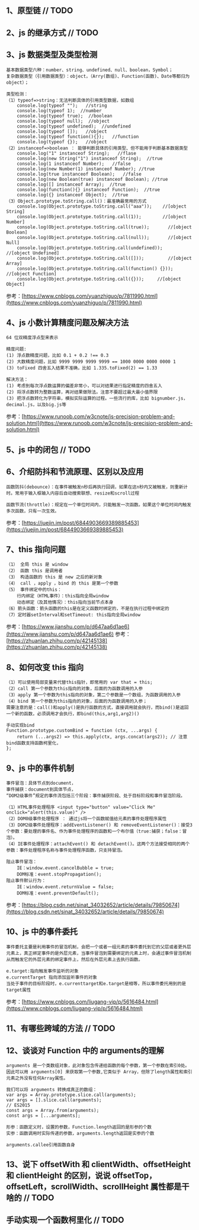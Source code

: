 ## 1、原型链 // TODO


## 2、js 的继承方式 // TODO


## 3、js 数据类型及类型检测 

    基本数据类型六种：number、string、undefined、null、boolean，Symbol；
    复杂数据类型（引用数据类型）：object，（Arry(数组)、Function(函数)、Date等都归为object）；

    类型检测：
    （1）typeof=>string：无法判断具体的引用类型数据，如数组
        console.log(typeof "");   //string
        console.log(typeof 1);  //number
        console.log(typeof true);  //boolean
        console.log(typeof null);  //object
        console.log(typeof undefined);  //undefined
        console.log(typeof []);   //object
        console.log(typeof function(){});   //function
        console.log(typeof {});   //object
    （2）instanceof=>boolean ： 能够判断具体的引用类型、但不能用于判断基本数据类型
        console.log("1" instanceof String);   //flase
        console.log(new String("1") instanceof String);  //true
        console.log(1 instanceof Number);   //false
        console.log(new Number(1) instanceof Number); //true
        console.log(true instanceof Boolean);   //false
        console.log(new Boolean(true) instanceof Boolean); //true
        console.log([] instanceof Array);  //true
        console.log(function(){} instanceof Function);  //true
        console.log({} instanceof Object);  //true
    （3）Object.prototype.toString.call()：最准确最常用的方式
        console.log(Object.prototype.toString.call("aaa"));    //[object String]
        console.log(Object.prototype.toString.call(1));        //[object Number]
        console.log(Object.prototype.toString.call(true));       //[object Boolean]
        console.log(Object.prototype.toString.call(null));       //[object Null]
        console.log(Object.prototype.toString.call(undefined));   //[object Undefined]
        console.log(Object.prototype.toString.call([]));         //[object Array]
        console.log(Object.prototype.toString.call(function() {}));    //[object Function]
        console.log(Object.prototype.toString.call({}));     //[object Object]
参考：[https://www.cnblogs.com/yuanzhiguo/p/7811990.html](https://www.cnblogs.com/yuanzhiguo/p/7811990.html)

## 4、js 小数计算精度问题及解决方法

    64 位双精度浮点型来表示
    
    精度问题:
    (1) 浮点数精度问题，比如 0.1 + 0.2 !== 0.3 
    (2) 大数精度问题，比如 9999 9999 9999 9999 == 1000 0000 0000 0000 1
    (3) toFixed 四舍五入结果不准确，比如 1.335.toFixed(2) == 1.33

    解决方法：
    (1) 考虑到每次浮点数运算的偏差非常小，可以对结果进行指定精度的四舍五入
    (2) 将浮点数转为整数运算，再对结果做除法。注意不要超过最大最小值界限
    (3) 把浮点数转化为字符串，模拟实际运算的过程。一些流行的库，比如 bignumber.js，decimal.js，以及big.js等

参考：[https://www.runoob.com/w3cnote/js-precision-problem-and-solution.html](https://www.runoob.com/w3cnote/js-precision-problem-and-solution.html)


## 5、js 中的闭包  // TODO

## 6、介绍防抖和节流原理、区别以及应用

    函数防抖(debounce)：在事件被触发n秒后再执行回调，如果在这n秒内又被触发，则重新计时。常用于输入框输入内容后自动搜索联想、resize和scroll过程

    函数节流(throttle)：规定在一个单位时间内，只能触发一次函数。如果这个单位时间内触发多次函数，只有一次生效。

参考：[https://juejin.im/post/6844903669389885453](https://juejin.im/post/6844903669389885453)


## 7、this 指向问题

    （1） 全局 this 是 window
    （2） 函数 this 是调用者
    （3） 构造函数的 this 是 new 之后的新对象
    （4） call ，apply ，bind 的 this 是第一个参数
    （5） 事件绑定中的this：
        行内绑定（HTML事件）：this指向全局window
        动态绑定（及其他情况）：this指向当前节点本身
    （6）箭头函数：箭头函数的this是在定义函数时绑定的，不是在执行过程中绑定的
    （7）定时器setInterval和setTimeout: this指向全局window

参考：[https://www.jianshu.com/p/d647aa6d1ae6](https://www.jianshu.com/p/d647aa6d1ae6)
参考：[https://zhuanlan.zhihu.com/p/42145138](https://zhuanlan.zhihu.com/p/42145138)

## 8、如何改变 this 指向

    （1）可以使用局部变量来代替this指针，即常用的 var that = this;
    （2）call 第一个参数为this指向的对象，后面的为函数调用的入参
    （3）apply 第一个参数为this指向的对象，第二个参数是一个数组，为函数调用的入参
    （4）bind 第一个参数为this指向的对象，后面的为函数调用的入参；
    需要注意的是：call()和apply()是执行函数的方式，直接调用就会执行，而bind()是返回一个新的函数，必须调用才会执行，即bind(this,arg1,arg2)()

    手动实现bind
    Function.prototype.customBind = function (ctx, ...args) {
        return (...args2) => this.apply(ctx, args.concat(args2)); // 注意bind函数支持函数柯里化，
    };

## 9、js 中的事件机制

    事件冒泡：具体节点到document，
    事件捕获：document到具体节点，
    “DOM2级事件”规定的事件流包括三个阶段：事件捕获阶段、处于目标阶段和事件冒泡阶段。

    （1）HTML事件处理程序 <input type="button" value="Click Me" οnclick="alert(this.value)" /> 
    （2）DOM0级事件处理程序 ： 通过js将一个函数赋值给元素的事件处理程序属性
    （3）DOM2级事件处理程序：addEventListener() 和 removeEventListener()：接受3个参数：要处理的事件名、作为事件处理程序的函数和一个布尔值（true:捕获；false：冒泡）。
    （4）IE事件处理程序：attachEvent() 和 detachEvent()。这两个方法接受相同的两个参数：事件处理程序名称与事件处理程序函数，只支持冒泡。

    阻止事件冒泡：
        IE：window.event.cancelBubble = true;
        DOM标准：event.stopPropagation();
    阻止事件默认行为：
        IE：window.event.returnValue = false;
        DOM标准：event.preventDefault();
参考：[https://blog.csdn.net/sinat_34032652/article/details/79850674](https://blog.csdn.net/sinat_34032652/article/details/79850674)


## 10、js 中的事件委托

    事件委托主要是利用事件的冒泡机制，会把一个或者一组元素的事件委托到它的父层或者更外层元素上，真正绑定事件的是外层元素，当事件冒泡到需要绑定的元素上时，会通过事件冒泡机制从而触发它的外层元素的绑定事件上，然后在外层元素上去执行函数。

    e.target:指向触发事件监听的对象
    e.currentTarget 指向添加监听事件的对象
    当处于事件的目标阶段时，e.currenttarget和e.target是相等，所以事件委托用到的是target属性

参考：[https://www.cnblogs.com/liugang-vip/p/5616484.html](https://www.cnblogs.com/liugang-vip/p/5616484.html)

## 11、有哪些跨域的方法 // TODO



## 12、谈谈对 Function 中的 arguments的理解

    arguments 是一个类数组对象，此对象包含传递给函数的每个参数，第一个参数在索引0处。因此可以用 arguments[0] 来获取第一个参数,它类似于 Array，但除了length属性和索引元素之外没有任何Array属性。

    我们可以将 arguments 转换成真正的数组：
    var args = Array.prototype.slice.call(arguments);
    var args = [].slice.call(arguments);
    // ES2015
    const args = Array.from(arguments);
    const args = [...arguments];

    形参：函数定义时，设置的参数，Function.length返回的是形参的个数
    实参：函数调用时实际传递的参数，arguments.length返回是实参的个数

    arguments.callee引用函数自身

## 13、说下 offsetWith 和 clientWidth、offsetHeight 和 clientHeight 的区别，说说 offsetTop，offsetLeft，scrollWidth、scrollHeight 属性都是干啥的 // TODO





## 手动实现一个函数柯里化 // TODO